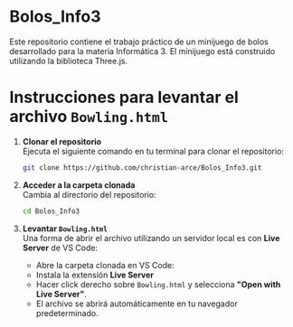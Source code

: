# Bolos_Info3
Este repositorio contiene el trabajo práctico de un minijuego de bolos desarrollado para la materia Informática 3. El minijuego está construido utilizando la biblioteca Three.js.

# Instrucciones para levantar el archivo `Bowling.html`

1. **Clonar el repositorio**  
   Ejecuta el siguiente comando en tu terminal para clonar el repositorio:
   ```bash
   git clone https://github.com/christian-arce/Bolos_Info3.git
   ```

2. **Acceder a la carpeta clonada**  
   Cambia al directorio del repositorio:
   ```bash
   cd Bolos_Info3
   ```

3. **Levantar `Bowling.html`**  
   Una forma de abrir el archivo utilizando un servidor local es con **Live Server** de VS Code:
   
   - Abre la carpeta clonada en VS Code:  
   - Instala la extensión **Live Server**  
   - Hacer click derecho sobre `Bowling.html` y selecciona **"Open with Live Server"**.  
   - El archivo se abrirá automáticamente en tu navegador predeterminado.
